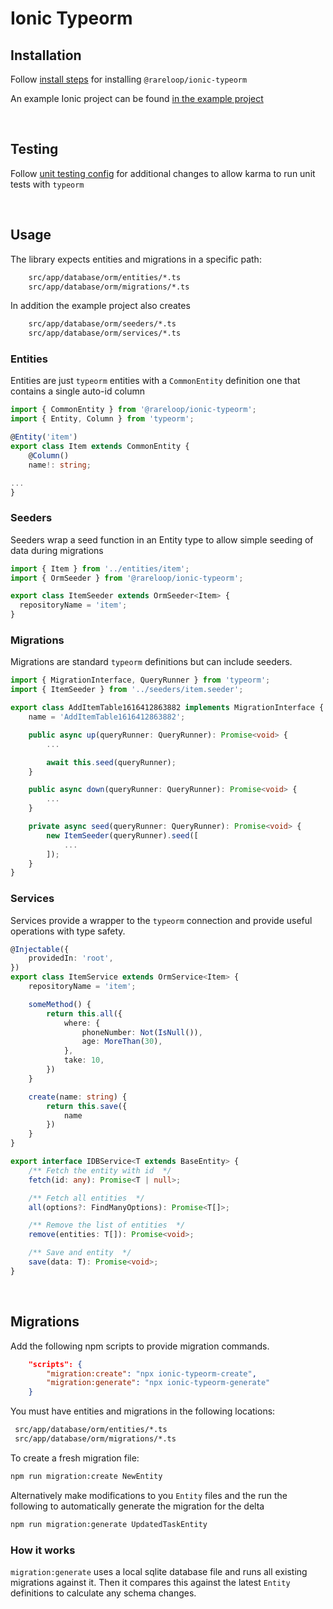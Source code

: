 # Ionic Typeorm

## Installation

Follow [install steps](installs.md) for installing `@rareloop/ionic-typeorm`

An example Ionic project can be found [in the example project](../example/README.md)

</br>

## Testing

Follow [unit testing config](./installs.md) for additional changes to allow karma to run unit tests with `typeorm`

</br>

## Usage

The library expects entities and migrations in a specific path:

``` sh
    src/app/database/orm/entities/*.ts
    src/app/database/orm/migrations/*.ts
```

In addition the example project also creates

``` sh
    src/app/database/orm/seeders/*.ts
    src/app/database/orm/services/*.ts
```

### Entities

Entities are just `typeorm` entities with a `CommonEntity` definition one that contains a single auto-id column

``` typescript
import { CommonEntity } from '@rareloop/ionic-typeorm';
import { Entity, Column } from 'typeorm';

@Entity('item')
export class Item extends CommonEntity {
    @Column()
    name!: string;

...
}
```

### Seeders

Seeders wrap a seed function in an Entity type to allow simple seeding of data during migrations

``` typescript
import { Item } from '../entities/item';
import { OrmSeeder } from '@rareloop/ionic-typeorm';

export class ItemSeeder extends OrmSeeder<Item> {
  repositoryName = 'item';
}
```

### Migrations

Migrations are standard `typeorm` definitions but can include seeders.

``` typescript
import { MigrationInterface, QueryRunner } from 'typeorm';
import { ItemSeeder } from '../seeders/item.seeder';

export class AddItemTable1616412863882 implements MigrationInterface {
    name = 'AddItemTable1616412863882';

    public async up(queryRunner: QueryRunner): Promise<void> {
        ...

        await this.seed(queryRunner);
    }

    public async down(queryRunner: QueryRunner): Promise<void> {
        ...
    }

    private async seed(queryRunner: QueryRunner): Promise<void> {
        new ItemSeeder(queryRunner).seed([
            ...
        ]);
    }
}
```

### Services

Services provide a wrapper to the `typeorm` connection and provide useful operations with type safety.

``` typescript
@Injectable({
    providedIn: 'root',
})
export class ItemService extends OrmService<Item> {
    repositoryName = 'item';

    someMethod() {
        return this.all({
            where: {
                phoneNumber: Not(IsNull()),
                age: MoreThan(30),
            },
            take: 10,
        })
    }

    create(name: string) {
        return this.save({
            name
        })
    }
}
```

``` typescript
export interface IDBService<T extends BaseEntity> {
    /** Fetch the entity with id  */
    fetch(id: any): Promise<T | null>;

    /** Fetch all entities  */
    all(options?: FindManyOptions): Promise<T[]>;

    /** Remove the list of entities  */
    remove(entities: T[]): Promise<void>;

    /** Save and entity  */
    save(data: T): Promise<void>;
}
```

</br>

## Migrations

Add the following npm scripts to provide migration commands.

``` JSON
    "scripts": {
        "migration:create": "npx ionic-typeorm-create",
        "migration:generate": "npx ionic-typeorm-generate"
    }
```

You must have entities and migrations in the following locations:

``` sh
 src/app/database/orm/entities/*.ts
 src/app/database/orm/migrations/*.ts
```

To create a fresh migration file:

``` sh
npm run migration:create NewEntity
```

Alternatively make modifications to you `Entity` files and the run the following to automatically generate the migration for the delta

``` sh
npm run migration:generate UpdatedTaskEntity
```

### How it works

`migration:generate` uses a local sqlite database file and runs all existing migrations against it. Then it compares this against the latest `Entity` definitions to calculate any schema changes.
